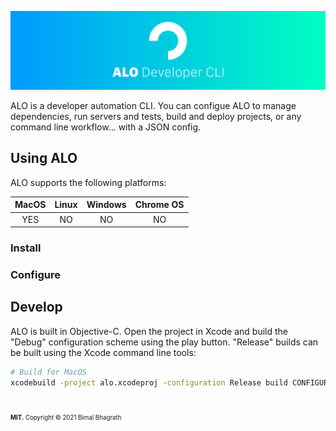 ![Banner](.github/assets/banner.svg)

ALO is a developer automation CLI. You can configue ALO to manage dependencies, run servers and tests, build and deploy projects, or any command line workflow... with a JSON config.

## Using ALO

ALO supports the following platforms:

| MacOS | Linux | Windows | Chrome OS |
| :---: | :---: | :-----: | :-------: |
| YES   | NO    | NO      | NO        |

### Install

### Configure

## Develop

ALO is built in Objective-C. Open the project in Xcode and build the "Debug" configuration scheme using the play button. "Release" builds can be built using the Xcode command line tools:

```sh
# Build for MacOS
xcodebuild -project alo.xcodeproj -configuration Release build CONFIGURATION_BUILD_DIR=./build
```

#

<sub><sup>**MIT.** Copyright &copy; 2021 Bimal Bhagrath</sup></sub>

